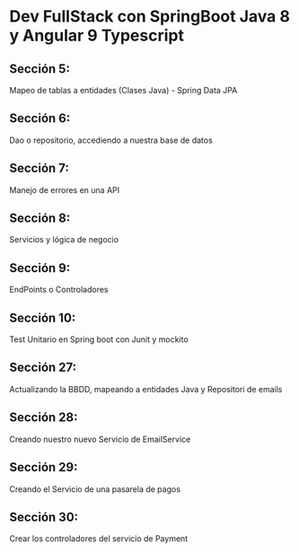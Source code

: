 # Dev FullStack con SpringBoot Java 8 y Angular 9 Typescript

## Sección 5:
Mapeo de tablas a entidades (Clases Java) - Spring Data JPA

## Sección 6:
Dao o repositorio, accediendo a nuestra base de datos

## Sección 7:
Manejo de errores en una API

## Sección 8:
Servicios y lógica de negocio

## Sección 9:
EndPoints o Controladores

## Sección 10:
Test Unitario en Spring boot con Junit y mockito

## Sección 27:
Actualizando la BBDD, mapeando a entidades Java y Repositori de emails

## Sección 28:
Creando nuestro nuevo Servicio de EmailService

## Sección 29:
Creando el Servicio de una pasarela de pagos

## Sección 30:
Crear los controladores del servicio de Payment